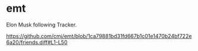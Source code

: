# emt
Elon Musk following Tracker.

https://github.com/cmj/emt/blob/1ca79881bd31fd667b1c01e1470b24bf722e6a20/friends.diff#L1-L50
